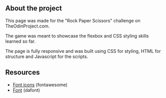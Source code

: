 ## About the project

This page was made for the "Rock Paper Scissors" challenge on TheOdinProject.com.

The game was meant to showcase the flexbox and CSS styling skills learned so far.

The page is fully responsive and was built using CSS for styling, HTML for structure and Javascript for the scripts.

## Resources

- [Font icons](https://fontawesome.com) (fontawesome)
- [Font](https://www.dafont.com/tenby-five.font) (dafont)
